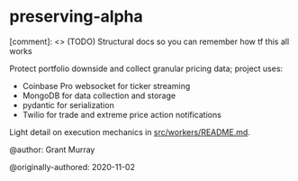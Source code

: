 # preserving-alpha

[comment]: <> (TODO) Structural docs so you can remember how tf this all works

Protect portfolio downside and collect granular pricing data; project uses:
- Coinbase Pro websocket for ticker streaming
- MongoDB for data collection and storage
- pydantic for serialization
- Twilio for trade and extreme price action notifications

Light detail on execution mechanics in [src/workers/README.md](src/workers).

@author: Grant Murray

@originally-authored: 2020-11-02
